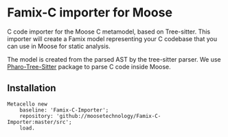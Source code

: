 # Famix-C importer for Moose

C code importer for the Moose C metamodel, based on Tree-sitter. This importer will create a Famix model representing your C codebase that you can use in Moose for static analysis.

The model is created from the parsed AST by the tree-sitter parser. We use [Pharo-Tree-Sitter](https://github.com/Evref-BL/Pharo-Tree-Sitter) package to parse C code inside Moose.

## Installation


```Smalltalk
Metacello new
	baseline: 'Famix-C-Importer';
	repository: 'github://moosetechnology/Famix-C-Importer:master/src';
	load.
```

